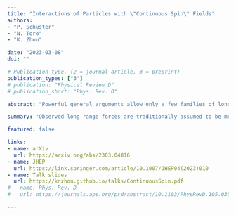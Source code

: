 ```yaml
---
title: "Interactions of Particles with \"Continuous Spin\" Fields"
authors:
- "P. Schuster"
- "N. Toro"
- "K. Zhou"

date: "2023-03-08"
doi: ""

# Publication type. (2 = journal article, 3 = preprint)
publication_types: ["3"]
# publication: "Physical Review D"
# publication_short: "Phys. Rev. D"

abstract: "Powerful general arguments allow only a few families of long-range interactions, exemplified by gauge field theories of electromagnetism and gravity. However, all of these arguments presuppose that massless fields have zero spin scale (Casimir invariant) and hence exactly boost invariant helicity. This misses the most general behavior compatible with Lorentz symmetry. We present a Lagrangian formalism describing interactions of matter particles with bosonic \"continuous spin\" fields with arbitrary spin scale $\\rho$. Remarkably, physical observables are well approximated by familiar theories at frequencies larger than $\\rho$, with calculable deviations at low frequencies and long distances. For example, we predict specific $\\rho$-dependent modifications to the Lorentz force law and the Larmor formula, which lay the foundation for experimental tests of the photon's spin scale. We also reproduce known soft radiation emission amplitudes for nonzero $\\rho$. The particles' effective matter currents are not fully localized to their worldlines when $\\rho \\neq 0$, which motivates investigation of manifestly local completions of our theory. Our results also motivate the development of continuous spin analogues of gravity and non-Abelian gauge theories. Given the correspondence with familiar gauge theory in the small $\\rho$ limit, we conjecture that continuous spin particles may in fact mediate known long-range forces, with testable consequences."

summary: "Observed long-range forces are traditionally assumed to be mediated by fields with exactly zero spin scale. We present the first theory of matter particles interacting with \"continuous spin\" fields with arbitrary $\\rho$, and show that there are calculable, universal, observable $\\rho$-dependent modifications from familiar gauge theories."

featured: false

links:
- name: arXiv
  url: https://arxiv.org/abs/2303.04816
- name: JHEP
  url: https://link.springer.com/article/10.1007/JHEP04(2023)010
- name: Talk slides
  url: https://knzhou.github.io/talks/ContinuousSpin.pdf
# - name: Phys. Rev. D
#   url: https://journals.aps.org/prd/abstract/10.1103/PhysRevD.105.035036

---
```

